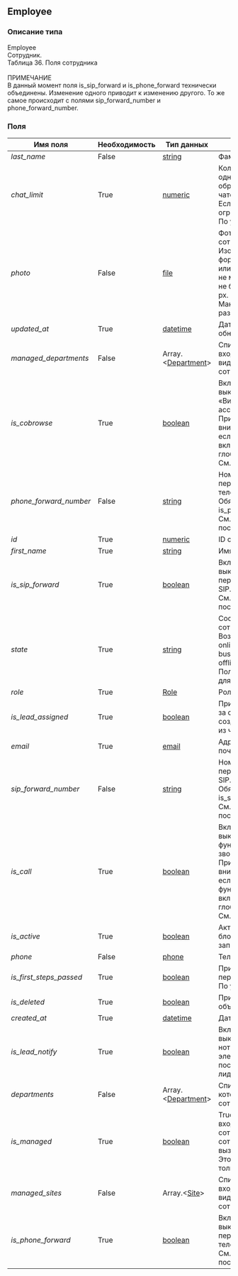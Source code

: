 
## Employee

### Описание типа
Employee<br/>Сотрудник.<br/>Таблица 36. Поля сотрудника<br/><br/>ПРИМЕЧАНИЕ<br/>В данный момент поля is_sip_forward и is_phone_forward технически объединены. Изменение одного приводит к изменению другого. То же самое происходит с полями sip_forward_number и phone_forward_number.<br/>
### Поля

| Имя поля | Необходимость | Тип данных | Комментарий |
|---|---|---|---|
|*last_name*|False|[string](/docs/types/string.md)|Фамилия.<br/>|
|*chat_limit*|True|[numeric](/docs/types/numeric.md)|Количество одновременно обрабатываемых чатов.<br/>Если 0, то ограничения нет.<br/>По умолчанию – 0.<br/>|
|*photo*|False|[file](/docs/types/file.md)|Фотография сотрудника.<br/>Изображение в формате JPEG, GIF или PNG с размерами не менее 60x70 px и не более 2560x2560 px.<br/>Максимальный размер файла – 5 MB.<br/>|
|*updated_at*|True|[datetime](/docs/types/datetime.md)|Дата последнего обновления.<br/>|
|*managed_departments*|False|Array.<[Department](/docs/types/Department.md)>|Список отделов, входящих в область видимости сотрудника.<br/>|
|*is_cobrowse*|True|[boolean](/docs/types/boolean.md)|Включение/выключение функции «Виртуальный ассистент».<br/>Принимается во внимание только, если эта функция включена на глобальном уровне. См. Settings.<br/>|
|*phone_forward_number*|False|[string](/docs/types/string.md)|Номер для переадресации на телефон.<br/>Обязательно при is_phone_forward=true.<br/>См. примечание после таблицы.<br/>|
|*id*|True|[numeric](/docs/types/numeric.md)|ID сотрудника.<br/>|
|*first_name*|True|[string](/docs/types/string.md)|Имя.<br/>|
|*is_sip_forward*|True|[boolean](/docs/types/boolean.md)|Включение/выключение переадресации на SIP.<br/>См. примечание после таблицы.<br/>|
|*state*|True|[string](/docs/types/string.md)|Состояние сотрудника.<br/>Возможные значения:<br/>online – В сети,<br/>busy – Нет на месте,<br/>offline – Офлайн.<br/>Поле доступно только для чтения.<br/>|
|*role*|True|[Role](/docs/types/Role.md)|Роль сотрудника.<br/>|
|*is_lead_assigned*|True|[boolean](/docs/types/boolean.md)|Признак закрепления за оператором, созданных им лидов из чатов.<br/>|
|*email*|True|[email](/docs/types/email.md)|Адрес электронной почты.<br/>|
|*sip_forward_number*|False|[string](/docs/types/string.md)|Номер для переадресации на SIP.<br/>Обязательно при is_sip_forward=true.<br/>См. примечание после таблицы.<br/>|
|*is_call*|True|[boolean](/docs/types/boolean.md)|Включение/выключение функциональности звонков.<br/>Принимается во внимание только, если эта функциональность включена на глобальном уровне. См. Settings.<br/>|
|*is_active*|True|[boolean](/docs/types/boolean.md)|Активация/блокировка учетной записи сотрудника.<br/>|
|*phone*|False|[phone](/docs/types/phone.md)|Телефон сотрудника.<br/>|
|*is_first_steps_passed*|True|[boolean](/docs/types/boolean.md)|Признак завершения первичного обучения.<br/>По умолчанию – false.<br/>|
|*is_deleted*|True|[boolean](/docs/types/boolean.md)|Признак удаленного объекта.<br/>|
|*created_at*|True|[datetime](/docs/types/datetime.md)|Дата создания.<br/>|
|*is_lead_notify*|True|[boolean](/docs/types/boolean.md)|Включение/выключение нотификации на электронную почту о поступлении новых лидов.<br/>|
|*departments*|False|Array.<[Department](/docs/types/Department.md)>|Список отделов, в которых состоит сотрудник.<br/>|
|*is_managed*|True|[boolean](/docs/types/boolean.md)|True, если сотрудник входит в число своих сотрудников сотрудника, вызывающего метод.<br/>Это признак доступен только для чтения.<br/>|
|*managed_sites*|False|Array.<[Site](/docs/types/Site.md)>|Список сайтов, входящих в область видимости сотрудника.<br/>|
|*is_phone_forward*|True|[boolean](/docs/types/boolean.md)|Включение/выключение переадресации на телефон.<br/>См. примечание после таблицы.<br/>|
